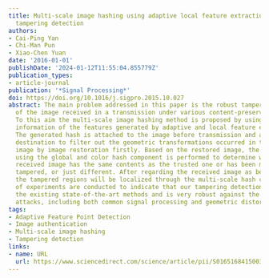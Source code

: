 ```yaml
---
title: Multi-scale image hashing using adaptive local feature extraction for robust
  tampering detection
authors:
- Cai-Ping Yan
- Chi-Man Pun
- Xiao-Chen Yuan
date: '2016-01-01'
publishDate: '2024-01-12T11:55:04.855779Z'
publication_types:
- article-journal
publication: '*Signal Processing*'
doi: https://doi.org/10.1016/j.sigpro.2015.10.027
abstract: The main problem addressed in this paper is the robust tampering detection
  of the image received in a transmission under various content-preserving attacks.
  To this aim the multi-scale image hashing method is proposed by using the location-context
  information of the features generated by adaptive and local feature extraction techniques.
  The generated hash is attached to the image before transmission and analyzed at
  destination to filter out the geometric transformations occurred in the received
  image by image restoration firstly. Based on the restored image, the image authentication
  using the global and color hash component is performed to determine whether the
  received image has the same contents as the trusted one or has been maliciously
  tampered, or just different. After regarding the received image as being tampered,
  the tampered regions will be localized through the multi-scale hash component. Lots
  of experiments are conducted to indicate that our tampering detection scheme outperforms
  the existing state-of-the-art methods and is very robust against the content-preserving
  attacks, including both common signal processing and geometric distortions.
tags:
- Adaptive Feature Point Detection
- Image authentication
- Multi-scale image hashing
- Tampering detection
links:
- name: URL
  url: https://www.sciencedirect.com/science/article/pii/S0165168415003709
---
```

